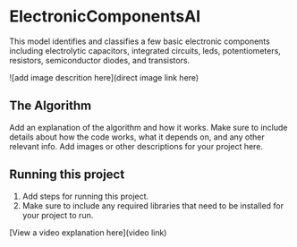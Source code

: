 # ElectronicComponentsAI

 This model identifies and classifies a few basic electronic components including electrolytic capacitors, integrated circuits, leds, potentiometers, resistors, semiconductor diodes, and transistors.

![add image descrition here](direct image link here)

## The Algorithm

Add an explanation of the algorithm and how it works. Make sure to include details about how the code works, what it depends on, and any other relevant info. Add images or other descriptions for your project here. 

## Running this project

1. Add steps for running this project.
2. Make sure to include any required libraries that need to be installed for your project to run.

[View a video explanation here](video link)
